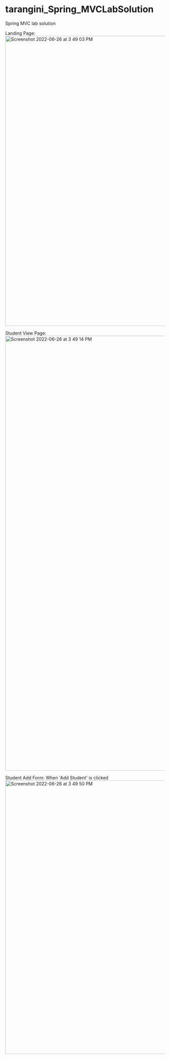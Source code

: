 # tarangini_Spring_MVCLabSolution
Spring MVC lab solution

Landing Page:
<img width="916" alt="Screenshot 2022-06-26 at 3 49 03 PM" src="https://user-images.githubusercontent.com/62207698/175809730-9e624284-588c-4eda-9fdb-b4f2c8b12611.png">

Student View Page:
<img width="1373" alt="Screenshot 2022-06-26 at 3 49 14 PM" src="https://user-images.githubusercontent.com/62207698/175809769-5d571380-0734-4f46-a760-8ffcd3e86fdc.png">

Student Add Form:
When 'Add Student' is clicked
<img width="864" alt="Screenshot 2022-06-26 at 3 49 50 PM" src="https://user-images.githubusercontent.com/62207698/175809803-4d01474d-8c2a-4a1d-9fcd-413107840779.png">
